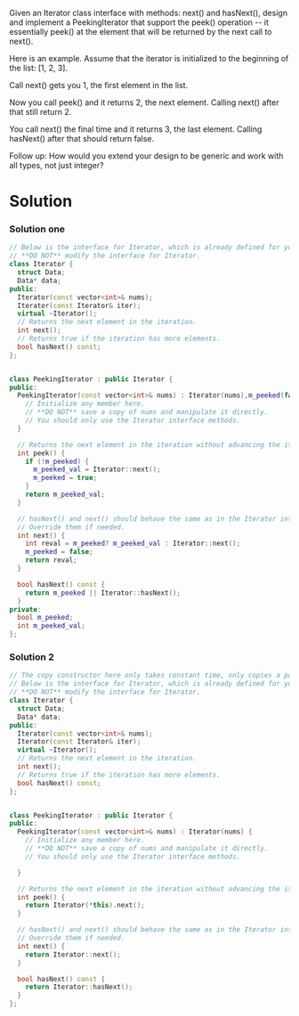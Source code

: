 Given an Iterator class interface with methods: next() and hasNext(), design and implement a PeekingIterator that support the peek() operation -- it essentially peek() at the element that will be returned by the next call to next().

Here is an example. Assume that the iterator is initialized to the beginning of the list: [1, 2, 3].

Call next() gets you 1, the first element in the list.

Now you call peek() and it returns 2, the next element. Calling next() after that still return 2.

You call next() the final time and it returns 3, the last element. Calling hasNext() after that should return false.

Follow up: How would you extend your design to be generic and work with all types, not just integer?  
  
# Solution

### Solution one
```cpp
// Below is the interface for Iterator, which is already defined for you.
// **DO NOT** modify the interface for Iterator.
class Iterator {
  struct Data;
  Data* data;
public:
  Iterator(const vector<int>& nums);
  Iterator(const Iterator& iter);
  virtual ~Iterator();
  // Returns the next element in the iteration.
  int next();
  // Returns true if the iteration has more elements.
  bool hasNext() const;
};


class PeekingIterator : public Iterator {
public:
  PeekingIterator(const vector<int>& nums) : Iterator(nums),m_peeked(false) {
    // Initialize any member here.
    // **DO NOT** save a copy of nums and manipulate it directly.
    // You should only use the Iterator interface methods.
  }

  // Returns the next element in the iteration without advancing the iterator.
  int peek() {
    if (!m_peeked) {
      m_peeked_val = Iterator::next();
      m_peeked = true;
    }
    return m_peeked_val;
  }

  // hasNext() and next() should behave the same as in the Iterator interface.
  // Override them if needed.
  int next() {
    int reval = m_peeked? m_peeked_val : Iterator::next();
    m_peeked = false;
    return reval;
  }

  bool hasNext() const {
    return m_peeked || Iterator::hasNext();
  }
private:
  bool m_peeked;
  int m_peeked_val;
};
```

### Solution 2
```cpp
// The copy constructor here only takes constant time, only copies a pointer and an index */
// Below is the interface for Iterator, which is already defined for you.
// **DO NOT** modify the interface for Iterator.
class Iterator {
  struct Data;
  Data* data;
public:
  Iterator(const vector<int>& nums);
  Iterator(const Iterator& iter);
  virtual ~Iterator();
  // Returns the next element in the iteration.
  int next();
  // Returns true if the iteration has more elements.
  bool hasNext() const;
};


class PeekingIterator : public Iterator {
public:
  PeekingIterator(const vector<int>& nums) : Iterator(nums) {
    // Initialize any member here.
    // **DO NOT** save a copy of nums and manipulate it directly.
    // You should only use the Iterator interface methods.

  }

  // Returns the next element in the iteration without advancing the iterator.
  int peek() {
    return Iterator(*this).next();
  }

  // hasNext() and next() should behave the same as in the Iterator interface.
  // Override them if needed.
  int next() {
    return Iterator::next();
  }

  bool hasNext() const {
    return Iterator::hasNext();
  }
};
```
